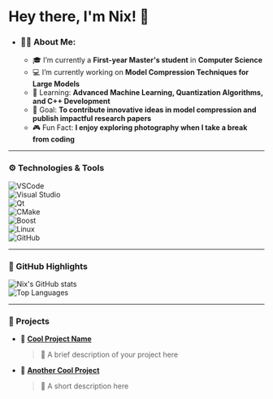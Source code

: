 # Hey there, I'm Nix! 👋  

- ### 👨‍💻 About Me:

  - 🎓 I’m currently a **First-year Master's student** in **Computer Science**  
  - 💻 I’m currently working on **Model Compression Techniques for Large Models**  
  - 🌱 Learning: **Advanced Machine Learning, Quantization Algorithms, and C++ Development**  
  - 🎯 Goal: **To contribute innovative ideas in model compression and publish impactful research papers**  
  - 🎮 Fun Fact: **I enjoy exploring photography when I take a break from coding**  

---

### ⚙️ Technologies & Tools  
![VSCode](https://img.shields.io/badge/-VSCode-007ACC?logo=visual-studio-code&logoColor=white&style=flat)<br>![Visual Studio](https://img.shields.io/badge/-Visual%20Studio-5C2D91?logo=visual-studio&logoColor=white&style=flat)<br>![Qt](https://img.shields.io/badge/-Qt-41CD52?logo=qt&logoColor=white&style=flat)<br>![CMake](https://img.shields.io/badge/-CMake-064F8C?logo=cmake&logoColor=white&style=flat)<br>![Boost](https://img.shields.io/badge/-Boost-00599C?logo=boost&logoColor=white&style=flat)<br>
![Linux](https://img.shields.io/badge/-Linux-FCC624?logo=linux&logoColor=black&style=flat)<br>
![GitHub](https://img.shields.io/badge/-GitHub-181717?logo=github&logoColor=white&style=flat)<br>

---

### 🌟 GitHub Highlights  
![Nix's GitHub stats](https://github-readme-stats.vercel.app/api?username=Nix-16&show_icons=true&theme=tokyonight)  
![Top Languages](https://github-readme-stats.vercel.app/api/top-langs/?username=Nix-16&layout=compact&theme=tokyonight)

---

### 🚀 Projects  
- 🔗 [**Cool Project Name**](https://github.com/YourRepo)  
  > 🚀 A brief description of your project here  

- 🔗 [**Another Cool Project**](https://github.com/YourRepo)  
  > 🚀 A short description here  
